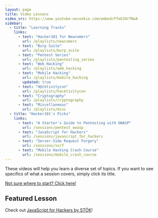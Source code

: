 ```yaml
---
layout: page
title: Video Lessons
video_src: https://www.youtube-nocookie.com/embed/FTeE3OrTNoA
sidebar:
  - title: "Learning Tracks"
    links:
      - text: "Hacker101 for Newcomers"
        url: /playlists/newcomers
      - text: "Burp Suite"
        url: /playlists/burp_suite
      - text: "Pentest Series"
        url: /playlists/pentesting_series
      - text: "Web Hacking"
        url: /playlists/web_hacking
      - text: "Mobile Hacking"
        url: /playlists/mobile_hacking
        updated: true
      - text: "H@cktivitycon"
        url: /playlists/hacktivitycon
      - text: "Cryptography"
        url: /playlists/cryptography
      - text: "Miscellaneous"
        url: /playlists/misc
  - title: "Hacker101's Picks"
    links:
      - text: "A Starter's Guide to Pentesting with OWASP"
        url: /sessions/pentest_owasp
      - text: "JavaScript for Hackers"
        url: /sessions/javascript_for_hackers
      - text: "Server-Side Request Forgery"
        url: /sessions/ssrf
      - text: "Mobile Hacking Crash Course"
        url: /sessions/mobile_crash_course
---
```


These videos will help you learn a diverse set of topics. If you want to see specifics of what a session covers, simply click its title.

<a class="btn btn-primary" href="/start-here">
  Not sure where to start? Click here!
</a>

## Featured Lesson
Check out [JavaScript for Hackers by STÖK](/sessions/javascript_for_hackers)!
